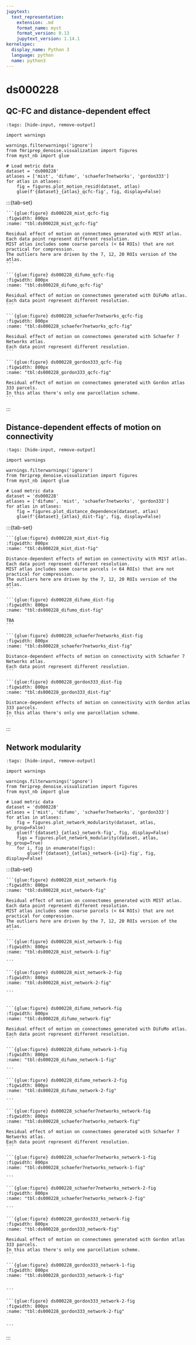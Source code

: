 ```yaml
---
jupytext:
  text_representation:
    extension: .md
    format_name: myst
    format_version: 0.13
    jupytext_version: 1.14.1
kernelspec:
  display_name: Python 3
  language: python
  name: python3
---
```


# ds000228

## QC-FC and distance-dependent effect
<!--
No denoise strategy removed the correlation with motion captured by mean framewise displacement.
`aroma`, `compcor6`, and `simple` reduced the correlation between connectivity edges and mean framewise displacement.
`scrubbing` and `scrubbing+gsr` performed the best, as seen in previous work {cite:p}`power_recent_2015`.
`compcor`, which applies compcor-based regressors covering 50% of the variance, performs worse than the connectome baseline created with high-pass filtered time series.
Surprisingly, all strategies with global signal regression underperform, contradicting the existing literature {cite:p}`ciric_benchmarking_2017` {cite:p}`parkes_evaluation_2018`. -->

```{code-cell}
:tags: [hide-input, remove-output]

import warnings

warnings.filterwarnings('ignore')
from fmriprep_denoise.visualization import figures
from myst_nb import glue

# Load metric data
dataset = 'ds000228'
atlases = ['mist', 'difumo', 'schaefer7networks', 'gordon333']
for atlas in atlases:
    fig = figures.plot_motion_resid(dataset, atlas)
    glue(f'{dataset}_{atlas}_qcfc-fig', fig, display=False)
```

:::{tab-set}
````{tab-item} MIST
```{glue:figure} ds000228_mist_qcfc-fig
:figwidth: 800px
:name: "tbl:ds000228_mist_qcfc-fig"

Residual effect of motion on connectomes generated with MIST atlas.
Each data point represent different resolution.
MIST atlas includes some coarse parcels (< 64 ROIs) that are not practical for compression.
The outliers here are driven by the 7, 12, 20 ROIs version of the atlas.
```
````

````{tab-item} DiFuMo
```{glue:figure} ds000228_difumo_qcfc-fig
:figwidth: 800px
:name: "tbl:ds000228_difumo_qcfc-fig"

Residual effect of motion on connectomes generated with DiFuMo atlas.
Each data point represent different resolution.
```
````

````{tab-item} Schaefer 7 Networks
```{glue:figure} ds000228_schaefer7networks_qcfc-fig
:figwidth: 800px
:name: "tbl:ds000228_schaefer7networks_qcfc-fig"

Residual effect of motion on connectomes generated with Schaefer 7 Networks atlas.
Each data point represent different resolution.
```
````

````{tab-item} Gordon 333 parcels
```{glue:figure} ds000228_gordon333_qcfc-fig
:figwidth: 800px
:name: "tbl:ds000228_gordon333_qcfc-fig"

Residual effect of motion on connectomes generated with Gordon atlas 333 parcels.
In this atlas there's only one parcellation scheme.
```
````
:::

## Distance-dependent effects of motion on connectivity

<!-- Consistent with the literature, `aroma` reduces the distance dependency of motion on connectivity.  -->

```{code-cell}
:tags: [hide-input, remove-output]

import warnings

warnings.filterwarnings('ignore')
from fmriprep_denoise.visualization import figures
from myst_nb import glue

# Load metric data
dataset = 'ds000228'
atlases = ['difumo', 'mist', 'schaefer7networks', 'gordon333']
for atlas in atlases:
    fig = figures.plot_distance_dependence(dataset, atlas)
    glue(f'{dataset}_{atlas}_dist-fig', fig, display=False)
```

:::{tab-set}
````{tab-item} MIST
```{glue:figure} ds000228_mist_dist-fig
:figwidth: 800px
:name: "tbl:ds000228_mist_dist-fig"

Distance-dependent effects of motion on connectivity with MIST atlas.
Each data point represent different resolution.
MIST atlas includes some coarse parcels (< 64 ROIs) that are not practical for compression.
The outliers here are driven by the 7, 12, 20 ROIs version of the atlas.
```
````

````{tab-item} DiFuMo
```{glue:figure} ds000228_difumo_dist-fig
:figwidth: 800px
:name: "tbl:ds000228_difumo_dist-fig"

TBA
```
````

````{tab-item} Schaefer 7 Networks
```{glue:figure} ds000228_schaefer7networks_dist-fig
:figwidth: 800px
:name: "tbl:ds000228_schaefer7networks_dist-fig"

Distance-dependent effects of motion on connectivity with Schaefer 7 Networks atlas.
Each data point represent different resolution.
```
````

````{tab-item} Gordon 333 parcels
```{glue:figure} ds000228_gordon333_dist-fig
:figwidth: 800px
:name: "tbl:ds000228_gordon333_dist-fig"

Distance-dependent effects of motion on connectivity with Gordon atlas 333 parcels.
In this atlas there's only one parcellation scheme.
```
````
:::

## Network modularity
<!--
All strategies increased the overall network modularity compared to the `baseline`, with scrubbing based methods performing the best out of all.
GSR-based strategies improved the network modularity compared to their conunterparts.
The correlation between modularity quality and motion for each denoising approach shows that compcor-based and ICA-AROMA strategies are the best at eliminating correlations between motion and modularity. -->

```{code-cell}
:tags: [hide-input, remove-output]

import warnings

warnings.filterwarnings('ignore')
from fmriprep_denoise.visualization import figures
from myst_nb import glue

# Load metric data
dataset = 'ds000228'
atlases = ['mist', 'difumo', 'schaefer7networks', 'gordon333']
for atlas in atlases:
    fig = figures.plot_network_modularity(dataset, atlas, by_group=False)
    glue(f'{dataset}_{atlas}_network-fig', fig, display=False)
    figs = figures.plot_network_modularity(dataset, atlas, by_group=True)
    for i, fig in enumerate(figs):
        glue(f'{dataset}_{atlas}_network-{i+1}-fig', fig, display=False)
```

:::{tab-set}
````{tab-item} MIST
```{glue:figure} ds000228_mist_network-fig
:figwidth: 800px
:name: "tbl:ds000228_mist_network-fig"

Residual effect of motion on connectomes generated with MIST atlas.
Each data point represent different resolution.
MIST atlas includes some coarse parcels (< 64 ROIs) that are not practical for compression.
The outliers here are driven by the 7, 12, 20 ROIs version of the atlas.
```

```{glue:figure} ds000228_mist_network-1-fig
:figwidth: 800px
:name: "tbl:ds000228_mist_network-1-fig"

```

```{glue:figure} ds000228_mist_network-2-fig
:figwidth: 800px
:name: "tbl:ds000228_mist_network-2-fig"

```

````

````{tab-item} DiFuMo

```{glue:figure} ds000228_difumo_network-fig
:figwidth: 800px
:name: "tbl:ds000228_difumo_network-fig"

Residual effect of motion on connectomes generated with DiFuMo atlas.
Each data point represent different resolution.
```

```{glue:figure} ds000228_difumo_network-1-fig
:figwidth: 800px
:name: "tbl:ds000228_difumo_network-1-fig"

```

```{glue:figure} ds000228_difumo_network-2-fig
:figwidth: 800px
:name: "tbl:ds000228_difumo_network-2-fig"

```

````

````{tab-item} Schaefer 7 Networks
```{glue:figure} ds000228_schaefer7networks_network-fig
:figwidth: 800px
:name: "tbl:ds000228_schaefer7networks_network-fig"

Residual effect of motion on connectomes generated with Schaefer 7 Networks atlas.
Each data point represent different resolution.
```

```{glue:figure} ds000228_schaefer7networks_network-1-fig
:figwidth: 800px
:name: "tbl:ds000228_schaefer7networks_network-1-fig"

```

```{glue:figure} ds000228_schaefer7networks_network-2-fig
:figwidth: 800px
:name: "tbl:ds000228_schaefer7networks_network-2-fig"

```

````

````{tab-item} Gordon 333 parcels
```{glue:figure} ds000228_gordon333_network-fig
:figwidth: 800px
:name: "tbl:ds000228_gordon333_network-fig"

Residual effect of motion on connectomes generated with Gordon atlas 333 parcels.
In this atlas there's only one parcellation scheme.
```

```{glue:figure} ds000228_gordon333_network-1-fig
:figwidth: 800px
:name: "tbl:ds000228_gordon333_network-1-fig"


```

```{glue:figure} ds000228_gordon333_network-2-fig
:figwidth: 800px
:name: "tbl:ds000228_gordon333_network-2-fig"


```

````
:::

